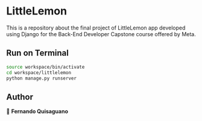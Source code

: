# LittleLemon

This is a repository about the final project of LittleLemon app developed using Django for the Back-End Developer Capstone course offered by Meta.



## Run on Terminal

```sh
source workspace/bin/activate
cd workspace/littlelemon
python manage.py runserver
```



## Author

👤 **Fernando Quisaguano**
